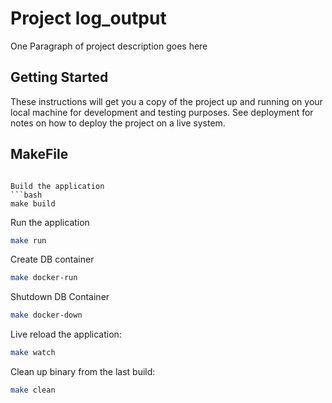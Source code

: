 # Project log_output

One Paragraph of project description goes here

## Getting Started

These instructions will get you a copy of the project up and running on your local machine for development and testing purposes.
See deployment for notes on how to deploy the project on a live system.

## MakeFile

```

Build the application
```bash
make build
```

Run the application
```bash
make run
```
Create DB container
```bash
make docker-run
```

Shutdown DB Container
```bash
make docker-down
```
Live reload the application:
```bash
make watch
```

Clean up binary from the last build:
```bash
make clean
```

<!-- Run build make command with tests -->
<!-- ```bash -->
<!-- make all -->
